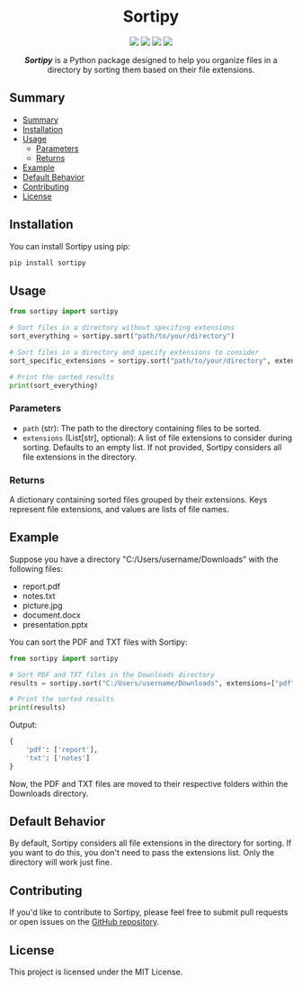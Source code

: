 <h1 align="center">Sortipy</h1>

<p align="center">
    <img src="https://img.shields.io/badge/Python-%3E%3D3.6-yellow"> <img src="https://img.shields.io/badge/version-0.0.4_alpha-red"> <img src="https://img.shields.io/badge/Category-File_management_-orange"> <img src="https://img.shields.io/badge/Tools-Automation-blue">
</p>

<p align="center"><b><i>Sortipy</i></b> is a Python package designed to help you organize files in a directory by sorting them based on their file extensions.</p>

## Summary

- [Summary](#summary)
- [Installation](#installation)
- [Usage](#usage)
  - [Parameters](#parameters)
  - [Returns](#returns)
- [Example](#example)
- [Default Behavior](#default-behavior)
- [Contributing](#contributing)
- [License](#license)

## Installation

You can install Sortipy using pip:

```bash
pip install sortipy
```

## Usage

```python
from sortipy import sortipy

# Sort files in a directory without specifing extensions
sort_everything = sortipy.sort("path/to/your/directory")

# Sort files in a directory and specify extensions to consider
sort_specific_extensions = sortipy.sort("path/to/your/directory", extensions=["pdf", "txt"])

# Print the sorted results
print(sort_everything)
```

### Parameters

- `path` (str): The path to the directory containing files to be sorted.
- `extensions` (List[str], optional): A list of file extensions to consider during sorting. Defaults to an empty list. If not provided, Sortipy considers all file extensions in the directory.

### Returns

A dictionary containing sorted files grouped by their extensions. Keys represent file extensions, and values are lists of file names.

## Example

Suppose you have a directory "C:/Users/username/Downloads" with the following files:
- report.pdf
- notes.txt
- picture.jpg
- document.docx
- presentation.pptx

You can sort the PDF and TXT files with Sortipy:

```python
from sortipy import sortipy

# Sort PDF and TXT files in the Downloads directory
results = sortipy.sort("C:/Users/username/Downloads", extensions=["pdf", "txt"])

# Print the sorted results
print(results)
```

Output:
```python
{
    'pdf': ['report'],
    'txt': ['notes']
}
```

Now, the PDF and TXT files are moved to their respective folders within the Downloads directory.

## Default Behavior

By default, Sortipy considers all file extensions in the directory for sorting. If you want to do this, you don't need to pass the extensions list. Only the directory will work just fine.


## Contributing

If you'd like to contribute to Sortipy, please feel free to submit pull requests or open issues on the [GitHub repository](https://github.com/yourusername/sortipy).

## License

This project is licensed under the MIT License.
